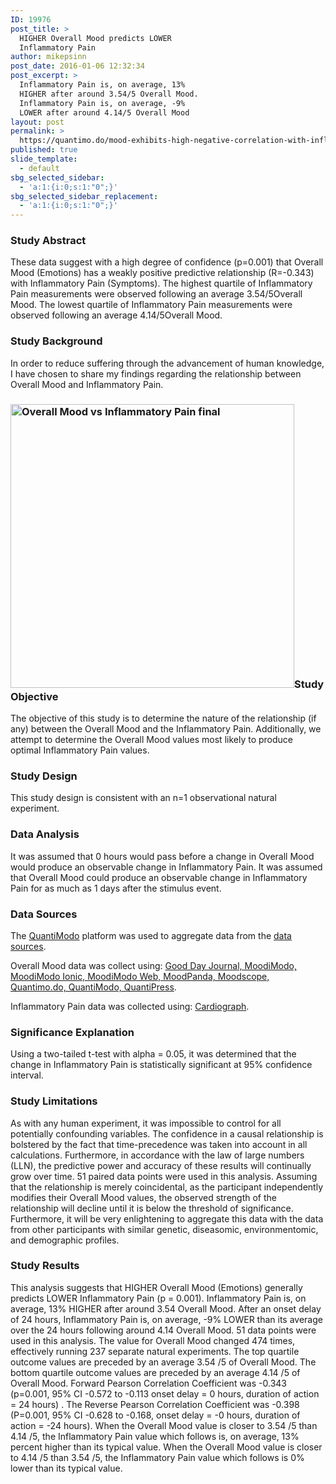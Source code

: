 ```yaml
---
ID: 19976
post_title: >
  HIGHER Overall Mood predicts LOWER
  Inflammatory Pain
author: mikepsinn
post_date: 2016-01-06 12:32:34
post_excerpt: >
  Inflammatory Pain is, on average, 13%
  HIGHER after around 3.54/5 Overall Mood.
  Inflammatory Pain is, on average, -9%
  LOWER after around 4.14/5 Overall Mood
layout: post
permalink: >
  https://quantimo.do/mood-exhibits-high-negative-correlation-with-inflammatory-pain/
published: true
slide_template:
  - default
sbg_selected_sidebar:
  - 'a:1:{i:0;s:1:"0";}'
sbg_selected_sidebar_replacement:
  - 'a:1:{i:0;s:1:"0";}'
---
```

<h3>Study Abstract</h3>
<p class="ng-binding">These data suggest with a high degree of confidence (p=0.001) that Overall Mood (Emotions) has a weakly positive predictive relationship (R=-0.343) with Inflammatory Pain (Symptoms). The highest quartile of Inflammatory Pain measurements were observed following an average 3.54/5Overall Mood. The lowest quartile of Inflammatory Pain measurements were observed following an average 4.14/5Overall Mood.</p>

<h3>Study Background</h3>
<p class="ng-binding">In order to reduce suffering through the advancement of human knowledge, I have chosen to share my findings regarding the relationship between Overall Mood and Inflammatory Pain.</p>

<h3><a href="https://quantimo.do/wp-content/uploads/2016/01/Overall-Mood-vs-Inflammatory-Pain-final.png" rel="attachment wp-att-20038"><img class="size-full wp-image-20038 alignright" src="https://quantimo.do/wp-content/uploads/2016/01/Overall-Mood-vs-Inflammatory-Pain-final.png" alt="Overall Mood vs Inflammatory Pain final" width="454" height="454" /></a>Study Objective</h3>
<p class="ng-binding">The objective of this study is to determine the nature of the relationship (if any) between the Overall Mood and the Inflammatory Pain. Additionally, we attempt to determine the Overall Mood values most likely to produce optimal Inflammatory Pain values.</p>

<h3>Study Design</h3>
<p class="ng-binding">This study design is consistent with an n=1 observational natural experiment.</p>

<h3>Data Analysis</h3>
<p class="ng-binding">It was assumed that 0 hours would pass before a change in Overall Mood would produce an observable change in Inflammatory Pain. It was assumed that Overall Mood could produce an observable change in Inflammatory Pain for as much as 1 days after the stimulus event.</p>

<h3>Data Sources</h3>
<p class="ng-binding">The <a href="https://quantimo.do/">QuantiModo</a> platform was used to aggregate data from the <a href="https://quantimo.do/data-sources">data sources</a>.</p>
Overall Mood data was collect using: <a href="https://quantimo.do/data-sources">Good Day Journal, MoodiModo, MoodiModo Ionic, MoodiModo Web, MoodPanda, Moodscope, Quantimo.do, QuantiModo, QuantiPress</a>.

Inflammatory Pain data was collected using: <a href="https://quantimo.do/data-sources">Cardiograph</a>.
<h3>Significance Explanation</h3>
<p class="ng-binding">Using a two-tailed t-test with alpha = 0.05, it was determined that the change in Inflammatory Pain is statistically significant at 95% confidence interval.</p>

<h3>Study Limitations</h3>
<p class="ng-binding">As with any human experiment, it was impossible to control for all potentially confounding variables. The confidence in a causal relationship is bolstered by the fact that time-precedence was taken into account in all calculations. Furthermore, in accordance with the law of large numbers (LLN), the predictive power and accuracy of these results will continually grow over time. 51 paired data points were used in this analysis. Assuming that the relationship is merely coincidental, as the participant independently modifies their Overall Mood values, the observed strength of the relationship will decline until it is below the threshold of significance. Furthermore, it will be very enlightening to aggregate this data with the data from other participants with similar genetic, diseasomic, environmentomic, and demographic profiles.</p>

<h3>Study Results</h3>
<p class="ng-binding">This analysis suggests that HIGHER Overall Mood (Emotions) generally predicts LOWER Inflammatory Pain (p = 0.001). Inflammatory Pain is, on average, 13% HIGHER after around 3.54 Overall Mood. After an onset delay of 24 hours, Inflammatory Pain is, on average, -9% LOWER than its average over the 24 hours following around 4.14 Overall Mood. 51 data points were used in this analysis. The value for Overall Mood changed 474 times, effectively running 237 separate natural experiments. The top quartile outcome values are preceded by an average 3.54 /5 of Overall Mood. The bottom quartile outcome values are preceded by an average 4.14 /5 of Overall Mood. Forward Pearson Correlation Coefficient was -0.343 (p=0.001, 95% CI -0.572 to -0.113 onset delay = 0 hours, duration of action = 24 hours) . The Reverse Pearson Correlation Coefficient was -0.398 (P=0.001, 95% CI -0.628 to -0.168, onset delay = -0 hours, duration of action = -24 hours). When the Overall Mood value is closer to 3.54 /5 than 4.14 /5, the Inflammatory Pain value which follows is, on average, 13% percent higher than its typical value. When the Overall Mood value is closer to 4.14 /5 than 3.54 /5, the Inflammatory Pain value which follows is 0% lower than its typical value.</p>